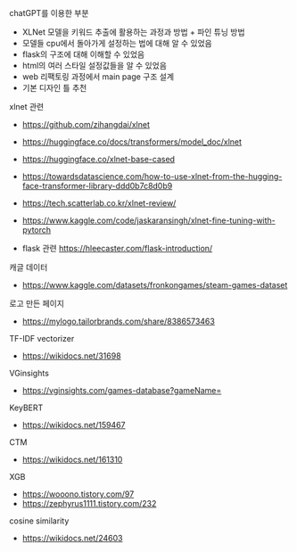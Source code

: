chatGPT를 이용한 부분
- XLNet 모델을 키워드 추출에 활용하는 과정과 방법 + 파인 튜닝 방법
- 모델들 cpu에서 돌아가게 설정하는 법에 대해 알 수 있었음
- flask의 구조에 대해 이해할 수 있었음
- html의 여러 스타일 설정값들을 알 수 있었음
- web 리팩토링 과정에서 main page 구조 설계
- 기본 디자인 틀 추천

xlnet 관련
- https://github.com/zihangdai/xlnet
- https://huggingface.co/docs/transformers/model_doc/xlnet
- https://huggingface.co/xlnet-base-cased
- https://towardsdatascience.com/how-to-use-xlnet-from-the-hugging-face-transformer-library-ddd0b7c8d0b9
- https://tech.scatterlab.co.kr/xlnet-review/
- https://www.kaggle.com/code/jaskaransingh/xlnet-fine-tuning-with-pytorch

- flask 관련
https://hleecaster.com/flask-introduction/

캐글 데이터
- https://www.kaggle.com/datasets/fronkongames/steam-games-dataset

로고 만든 페이지
- https://mylogo.tailorbrands.com/share/8386573463

TF-IDF vectorizer
- https://wikidocs.net/31698

VGinsights
- https://vginsights.com/games-database?gameName=

KeyBERT
- https://wikidocs.net/159467

CTM
- https://wikidocs.net/161310

XGB
- https://wooono.tistory.com/97
- https://zephyrus1111.tistory.com/232

cosine similarity
- https://wikidocs.net/24603
